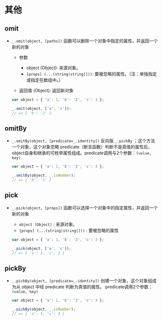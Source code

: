 # 其他

## omit

+ `_.omit(object, [paths])` 函数可以删除一个对象中指定的属性，并返回一个新的对象

  + 参数

    + object (Object): 来源对象。
    + `[props] (...(string|string[]))`: 要被忽略的属性。（注：单独指定或指定在数组中。）

  + 返回值 (Object): 返回新对象

  ```js
  var object = { 'a': 1, 'b': '2', 'c': 3 };

  _.omit(object, ['a', 'c']);
  // => { 'b': '2' }
  ```

## omitBy

+ `_.omitBy(object, [predicate=_.identity])` 反向版 `_.pickBy` ；这个方法一个对象，这个对象忽略 predicate（断言函数）判断不是真值的属性后，object自身和继承的可枚举属性组成。predicate调用与2个参数：`(value, key)`

  ```js
  var object = { 'a': 1, 'b': '2', 'c': 3 };

  _.omitBy(object, _.isNumber);
  // => { 'b': '2' }
  ```

## pick

+ `_.pick(object, [props])` 函数可以选择一个对象中的指定属性，并返回一个新的对象

  + `object (Object)` : 来源对象。
  + `[props] (...(string|string[]))` : 要被忽略的属性

  ```js
  var object = { 'a': 1, 'b': '2', 'c': 3 };

  _.pick(object, ['a', 'c']);
  // => { 'a': 1, 'c': 3 }
  ```

## pickBy

+ `_.pickBy(object, [predicate=_.identity])` 创建一个对象，这个对象组成为从 object 中经 predicate 判断为真值的属性。 predicate调用2个参数：`(value, key)`

  ```js
  var object = { 'a': 1, 'b': '2', 'c': 3 };

  _.pickBy(object, _.isNumber);
  // => { 'a': 1, 'c': 3 }
  ```
